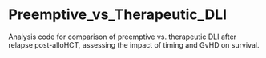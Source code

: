 # Preemptive_vs_Therapeutic_DLI
Analysis code for comparison of preemptive vs. therapeutic DLI after relapse post-alloHCT, assessing the impact of timing and GvHD on survival.
